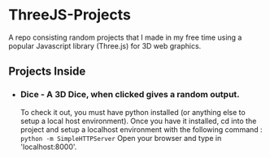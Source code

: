 # ThreeJS-Projects
A repo consisting random projects that I made in my free time using a popular Javascript library (Three.js) for 3D web graphics.

## Projects Inside 

- ### Dice - A 3D Dice, when clicked gives a random output.
    To check it out, you must have python installed (or anything else to setup a local host environment). 
    Once you have it installed, cd into the project and setup a localhost environment with the following command :
    `python -m SimpleHTTPServer`
    Open your browser and type in 'localhost:8000'.
 

